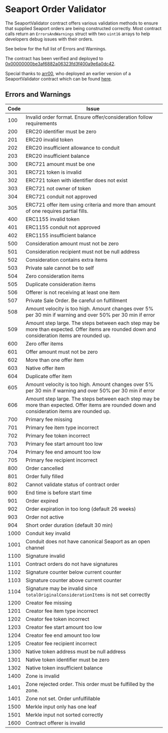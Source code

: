 # Seaport Order Validator

The SeaportValidator contract offers various validation methods to ensure that supplied Seaport orders are being constructed correctly. Most contract calls return an `ErrorsAndWarnings` struct with two `uint16` arrays to help developers debug issues with their orders.

See below for the full list of Errors and Warnings.

The contract has been verified and deployed to [0x00000000be3af6882a06323fd3f400a9e6a0dc42](https://etherscan.io/address/0x00000000be3af6882a06323fd3f400a9e6a0dc42#code).

Special thanks to [arr00](https://github.com/arr00), who deployed an earlier version of a SeaportValidator contract which can be found [here](https://etherscan.io/address/0xF75194740067D6E4000000003b350688DD770000#code).

## Errors and Warnings
| Code | Issue |
| - | ----------- |
| 100 | Invalid order format. Ensure offer/consideration follow requirements |
| 200 | ERC20 identifier must be zero |
| 201 | ERC20 invalid token |
| 202 | ERC20 insufficient allowance to conduit |
| 203 | ERC20 insufficient balance |
| 300 | ERC721 amount must be one |
| 301 | ERC721 token is invalid |
| 302 | ERC721 token with identifier does not exist |
| 303 | ERC721 not owner of token |
| 304 | ERC721 conduit not approved |
| 305 | ERC721 offer item using criteria and more than amount of one requires partial fills. |
| 400 | ERC1155 invalid token |
| 401 | ERC1155 conduit not approved |
| 402 | ERC1155 insufficient balance |
| 500 | Consideration amount must not be zero |
| 501 | Consideration recipient must not be null address |
| 502 | Consideration contains extra items |
| 503 | Private sale cannot be to self |
| 504 | Zero consideration items |
| 505 | Duplicate consideration items |
| 506 | Offerer is not receiving at least one item |
| 507 | Private Sale Order. Be careful on fulfillment |
| 508 | Amount velocity is too high. Amount changes over 5% per 30 min if warning and over 50% per 30 min if error |
| 509 | Amount step large. The steps between each step may be more than expected. Offer items are rounded down and consideration items are rounded up. |
| 600 | Zero offer items |
| 601 | Offer amount must not be zero |
| 602 | More than one offer item |
| 603 | Native offer item |
| 604 | Duplicate offer item |
| 605 | Amount velocity is too high. Amount changes over 5% per 30 min if warning and over 50% per 30 min if error |
| 606 | Amount step large. The steps between each step may be more than expected. Offer items are rounded down and consideration items are rounded up. |
| 700 | Primary fee missing |
| 701 | Primary fee item type incorrect |
| 702 | Primary fee token incorrect |
| 703 | Primary fee start amount too low |
| 704 | Primary fee end amount too low |
| 705 | Primary fee recipient incorrect |
| 800 | Order cancelled |
| 801 | Order fully filled |
| 802 | Cannot validate status of contract order
| 900 | End time is before start time |
| 901 | Order expired |
| 902 | Order expiration in too long (default 26 weeks) |
| 903 | Order not active |
| 904 | Short order duration (default 30 min) |
| 1000 | Conduit key invalid |
| 1001 | Conduit does not have canonical Seaport as an open channel |
| 1100 | Signature invalid |
| 1101 | Contract orders do not have signatures |
| 1102 | Signature counter below current counter |
| 1103 | Signature counter above current counter |
| 1104 | Signature may be invalid since `totalOriginalConsiderationItems` is not set correctly |
| 1200 | Creator fee missing |
| 1201 | Creator fee item type incorrect |
| 1202 | Creator fee token incorrect |
| 1203 | Creator fee start amount too low |
| 1204 | Creator fee end amount too low |
| 1205 | Creator fee recipient incorrect |
| 1300 | Native token address must be null address |
| 1301 | Native token identifier must be zero |
| 1302 | Native token insufficient balance |
| 1400 | Zone is invalid |
| 1401 | Zone rejected order. This order must be fulfilled by the zone. |
| 1401 | Zone not set. Order unfulfillable |
| 1500 | Merkle input only has one leaf |
| 1501 | Merkle input not sorted correctly |
| 1600 | Contract offerer is invalid |